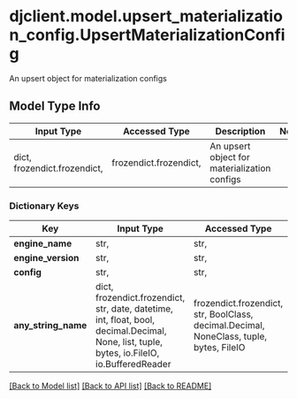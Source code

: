 # djclient.model.upsert_materialization_config.UpsertMaterializationConfig

An upsert object for materialization configs

## Model Type Info
Input Type | Accessed Type | Description | Notes
------------ | ------------- | ------------- | -------------
dict, frozendict.frozendict,  | frozendict.frozendict,  | An upsert object for materialization configs | 

### Dictionary Keys
Key | Input Type | Accessed Type | Description | Notes
------------ | ------------- | ------------- | ------------- | -------------
**engine_name** | str,  | str,  |  | 
**engine_version** | str,  | str,  |  | 
**config** | str,  | str,  |  | 
**any_string_name** | dict, frozendict.frozendict, str, date, datetime, int, float, bool, decimal.Decimal, None, list, tuple, bytes, io.FileIO, io.BufferedReader | frozendict.frozendict, str, BoolClass, decimal.Decimal, NoneClass, tuple, bytes, FileIO | any string name can be used but the value must be the correct type | [optional]

[[Back to Model list]](../../README.md#documentation-for-models) [[Back to API list]](../../README.md#documentation-for-api-endpoints) [[Back to README]](../../README.md)

